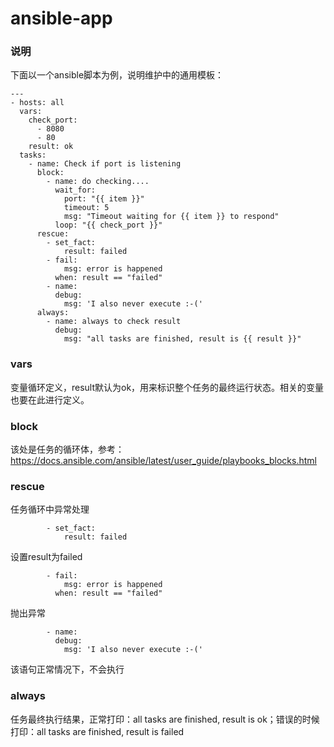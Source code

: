 # ansible-app
### 说明
下面以一个ansible脚本为例，说明维护中的通用模板：
```
---
- hosts: all
  vars:
    check_port:
      - 8080
      - 80
    result: ok
  tasks:
    - name: Check if port is listening
      block:
        - name: do checking....
          wait_for:
            port: "{{ item }}"
            timeout: 5
            msg: "Timeout waiting for {{ item }} to respond"
          loop: "{{ check_port }}"
      rescue:
        - set_fact:
            result: failed
        - fail: 
            msg: error is happened
          when: result == "failed"
        - name:  
          debug:
            msg: 'I also never execute :-('
      always:
        - name: always to check result
          debug:
            msg: "all tasks are finished, result is {{ result }}"  
```
### vars
变量循环定义，result默认为ok，用来标识整个任务的最终运行状态。相关的变量也要在此进行定义。
### block
该处是任务的循环体，参考：https://docs.ansible.com/ansible/latest/user_guide/playbooks_blocks.html
### rescue
任务循环中异常处理
```
        - set_fact:
            result: failed
```
设置result为failed
```
        - fail: 
            msg: error is happened
          when: result == "failed"  
```
抛出异常
```
        - name:  
          debug:
            msg: 'I also never execute :-('
```            
该语句正常情况下，不会执行
### always
任务最终执行结果，正常打印：all tasks are finished, result is ok；错误的时候打印：all tasks are finished, result is failed
